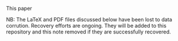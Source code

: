 This paper 

NB: The LaTeX and PDF files discussed below have been lost to data corrution. Recovery efforts are ongoing. They will be added to this repository and this note removed if they are successfully recovered.
